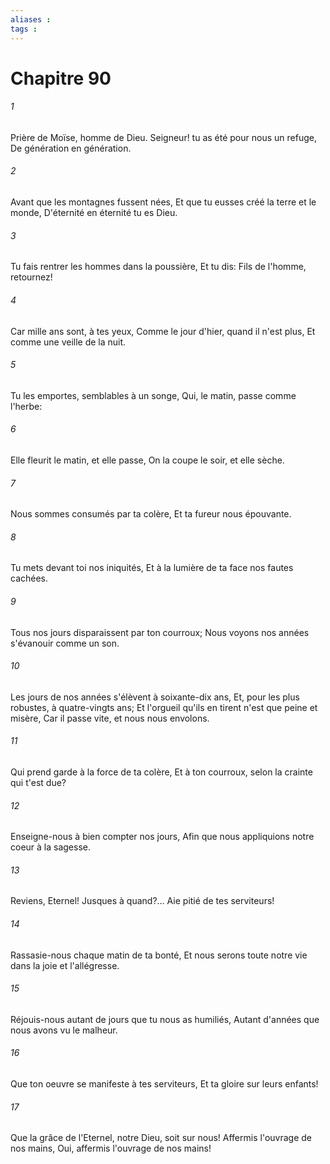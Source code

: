 ```yaml
---
aliases : 
tags : 
---
```


# Chapitre 90

###### 1
Prière de Moïse, homme de Dieu. Seigneur! tu as été pour nous un refuge, De génération en génération.
###### 2
Avant que les montagnes fussent nées, Et que tu eusses créé la terre et le monde, D'éternité en éternité tu es Dieu.
###### 3
Tu fais rentrer les hommes dans la poussière, Et tu dis: Fils de l'homme, retournez!
###### 4
Car mille ans sont, à tes yeux, Comme le jour d'hier, quand il n'est plus, Et comme une veille de la nuit.
###### 5
Tu les emportes, semblables à un songe, Qui, le matin, passe comme l'herbe:
###### 6
Elle fleurit le matin, et elle passe, On la coupe le soir, et elle sèche.
###### 7
Nous sommes consumés par ta colère, Et ta fureur nous épouvante.
###### 8
Tu mets devant toi nos iniquités, Et à la lumière de ta face nos fautes cachées.
###### 9
Tous nos jours disparaissent par ton courroux; Nous voyons nos années s'évanouir comme un son.
###### 10
Les jours de nos années s'élèvent à soixante-dix ans, Et, pour les plus robustes, à quatre-vingts ans; Et l'orgueil qu'ils en tirent n'est que peine et misère, Car il passe vite, et nous nous envolons.
###### 11
Qui prend garde à la force de ta colère, Et à ton courroux, selon la crainte qui t'est due?
###### 12
Enseigne-nous à bien compter nos jours, Afin que nous appliquions notre coeur à la sagesse.
###### 13
Reviens, Eternel! Jusques à quand?... Aie pitié de tes serviteurs!
###### 14
Rassasie-nous chaque matin de ta bonté, Et nous serons toute notre vie dans la joie et l'allégresse.
###### 15
Réjouis-nous autant de jours que tu nous as humiliés, Autant d'années que nous avons vu le malheur.
###### 16
Que ton oeuvre se manifeste à tes serviteurs, Et ta gloire sur leurs enfants!
###### 17
Que la grâce de l'Eternel, notre Dieu, soit sur nous! Affermis l'ouvrage de nos mains, Oui, affermis l'ouvrage de nos mains!
